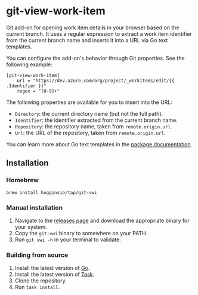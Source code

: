 # git-view-work-item

Git add-on for opening work item details in your browser based on the current branch.
It uses a regular expression to extract a work item identifier from the current branch name and inserts it into a URL via Go text templates.

You can configure the add-on's behavior through Git properties. See the following example:

```gitconfig
[git-view-work-item]
    url = "https://dev.azure.com/org/project/_workitems/edit/{{ .Identifier }}"
    regex = "[0-9]+"
```

The following properties are available for you to insert into the URL:

- `Directory`: the current directory name (but not the full path).
- `Identifier`: the identifier extracted from the current branch name.
- `Repository`: the repository name, taken from `remote.origin.url`.
- `Url`: the URL of the repository, taken from `remote.origin.url`.

You can learn more about Go text templates in the [package documentation][go-text-templates].

## Installation

### Homebrew

```
brew install hugginsio/tap/git-vwi
```

### Manual installation

1. Navigate to the [releases page][github-releases] and download the appropriate binary for your system.
2. Copy the `git-vwi` binary to somewhere on your PATH.
3. Run `git vwi -h` in your terminal to validate.

### Building from source

1. Install the latest version of [Go][go-install].
2. Install the latest version of [Task][task-install].
3. Clone the repository.
4. Run `task install`.

<!-- References -->
[go-text-templates]: https://pkg.go.dev/text/template
[github-releases]: https://github.com/hugginsio/git-view-work-item/releases
[go-install]: https://go.dev/dl/
[task-install]: https://taskfile.dev/installation/

